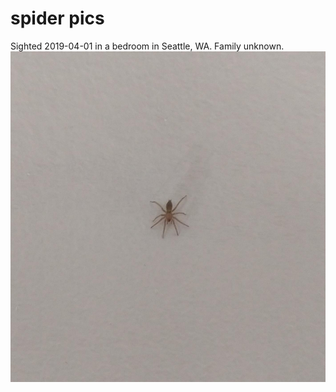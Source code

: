 # spider pics

Sighted 2019-04-01 in a bedroom in Seattle, WA. Family unknown.
![a small spider of unknown family. brown abdomen, light brown cephalothorax and legs, about 8mm long, sex unknown =250x](./spider-pics/2019-04-01-family-unknown.jpeg)
